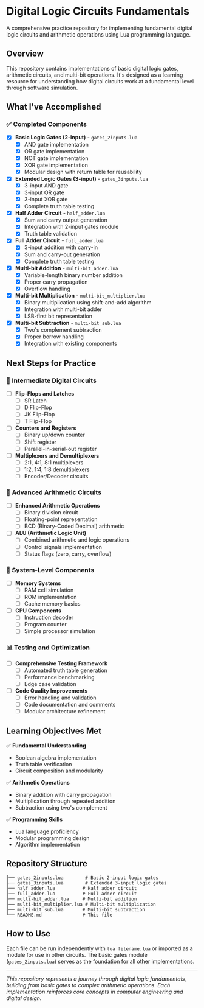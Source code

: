 # Digital Logic Circuits Fundamentals

A comprehensive practice repository for implementing fundamental digital logic circuits and arithmetic operations using Lua programming language.

## Overview

This repository contains implementations of basic digital logic gates, arithmetic circuits, and multi-bit operations. It's designed as a learning resource for understanding how digital circuits work at a fundamental level through software simulation.

## What I've Accomplished

### ✅ Completed Components

- [x] **Basic Logic Gates (2-input)** - `gates_2inputs.lua`
  - [x] AND gate implementation
  - [x] OR gate implementation  
  - [x] NOT gate implementation
  - [x] XOR gate implementation
  - [x] Modular design with return table for reusability

- [x] **Extended Logic Gates (3-input)** - `gates_3inputs.lua`
  - [x] 3-input AND gate
  - [x] 3-input OR gate
  - [x] 3-input XOR gate
  - [x] Complete truth table testing

- [x] **Half Adder Circuit** - `half_adder.lua`
  - [x] Sum and carry output generation
  - [x] Integration with 2-input gates module
  - [x] Truth table validation

- [x] **Full Adder Circuit** - `full_adder.lua`
  - [x] 3-input addition with carry-in
  - [x] Sum and carry-out generation
  - [x] Complete truth table testing

- [x] **Multi-bit Addition** - `multi-bit_adder.lua`
  - [x] Variable-length binary number addition
  - [x] Proper carry propagation
  - [x] Overflow handling

- [x] **Multi-bit Multiplication** - `multi-bit_multiplier.lua`
  - [x] Binary multiplication using shift-and-add algorithm
  - [x] Integration with multi-bit adder
  - [x] LSB-first bit representation

- [x] **Multi-bit Subtraction** - `multi-bit_sub.lua`
  - [x] Two's complement subtraction
  - [x] Proper borrow handling
  - [x] Integration with existing components

## Next Steps for Practice

### 🔄 Intermediate Digital Circuits

- [ ] **Flip-Flops and Latches**
  - [ ] SR Latch
  - [ ] D Flip-Flop
  - [ ] JK Flip-Flop
  - [ ] T Flip-Flop

- [ ] **Counters and Registers**
  - [ ] Binary up/down counter
  - [ ] Shift register
  - [ ] Parallel-in-serial-out register

- [ ] **Multiplexers and Demultiplexers**
  - [ ] 2:1, 4:1, 8:1 multiplexers
  - [ ] 1:2, 1:4, 1:8 demultiplexers
  - [ ] Encoder/Decoder circuits

### 🚀 Advanced Arithmetic Circuits

- [ ] **Enhanced Arithmetic Operations**
  - [ ] Binary division circuit
  - [ ] Floating-point representation
  - [ ] BCD (Binary-Coded Decimal) arithmetic

- [ ] **ALU (Arithmetic Logic Unit)**
  - [ ] Combined arithmetic and logic operations
  - [ ] Control signals implementation
  - [ ] Status flags (zero, carry, overflow)

### 🔧 System-Level Components

- [ ] **Memory Systems**
  - [ ] RAM cell simulation
  - [ ] ROM implementation
  - [ ] Cache memory basics

- [ ] **CPU Components**
  - [ ] Instruction decoder
  - [ ] Program counter
  - [ ] Simple processor simulation

### 📊 Testing and Optimization

- [ ] **Comprehensive Testing Framework**
  - [ ] Automated truth table generation
  - [ ] Performance benchmarking
  - [ ] Edge case validation

- [ ] **Code Quality Improvements**
  - [ ] Error handling and validation
  - [ ] Code documentation and comments
  - [ ] Modular architecture refinement

## Learning Objectives Met

✅ **Fundamental Understanding**
- Boolean algebra implementation
- Truth table verification
- Circuit composition and modularity

✅ **Arithmetic Operations**
- Binary addition with carry propagation
- Multiplication through repeated addition
- Subtraction using two's complement

✅ **Programming Skills**
- Lua language proficiency
- Modular programming design
- Algorithm implementation

## Repository Structure

```
├── gates_2inputs.lua        # Basic 2-input logic gates
├── gates_3inputs.lua        # Extended 3-input logic gates
├── half_adder.lua          # Half adder circuit
├── full_adder.lua          # Full adder circuit
├── multi-bit_adder.lua     # Multi-bit addition
├── multi-bit_multiplier.lua # Multi-bit multiplication
├── multi-bit_sub.lua       # Multi-bit subtraction
└── README.md               # This file
```

## How to Use

Each file can be run independently with `lua filename.lua` or imported as a module for use in other circuits. The basic gates module (`gates_2inputs.lua`) serves as the foundation for all other implementations.

---

*This repository represents a journey through digital logic fundamentals, building from basic gates to complex arithmetic operations. Each implementation reinforces core concepts in computer engineering and digital design.*
